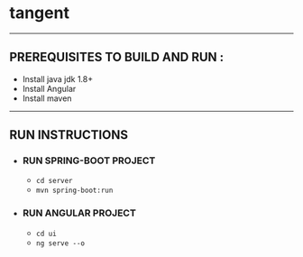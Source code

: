 # tangent

***

## PREREQUISITES TO BUILD AND RUN :
* Install java jdk 1.8+
* Install Angular
* Install maven

***

## RUN INSTRUCTIONS
* ### RUN SPRING-BOOT PROJECT
  * `cd server`
  * `mvn spring-boot:run`
* ### RUN ANGULAR PROJECT
  * `cd ui`
  * `ng serve --o`
